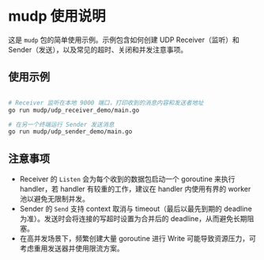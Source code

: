 # mudp 使用说明

这是 `mudp` 包的简单使用示例。示例包含如何创建 UDP Receiver（监听）和 Sender（发送），以及常见的超时、关闭和并发注意事项。

## 使用示例

```bash

# Receiver 监听在本地 9000 端口，打印收到的消息内容和发送者地址
go run mudp/udp_receiver_demo/main.go

# 在另一个终端运行 Sender 发送消息
go run mudp/udp_sender_demo/main.go
```

## 注意事项

- Receiver 的 `Listen` 会为每个收到的数据包启动一个 goroutine 来执行 handler，若 handler 有较重的工作，建议在 handler 内使用有界的 worker 池以避免无限制并发。
- Sender 的 `Send` 支持 context 取消与 timeout（最后以最先到期的 deadline 为准）。发送时会将连接的写超时设置为合并后的 deadline，从而避免长期阻塞。
- 在高并发场景下，频繁创建大量 goroutine 进行 Write 可能导致资源压力，可考虑重用发送器并使用限流方案。
